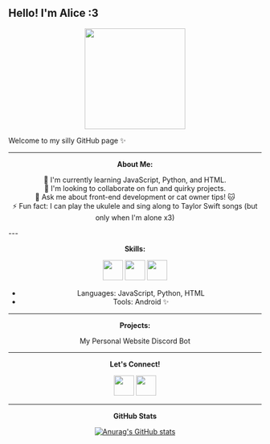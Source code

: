 ## Hello! I'm Alice :3

<div align="center">
  <img src="https://media4.giphy.com/media/fSe277unKt9XavTE5W/giphy.gif?cid=6c09b952o0xrppgaj7xup0fymexgbmm567f4ij0glwxba9co&ep=v1_internal_gif_by_id&rid=giphy.gif&ct=g" width="200"/>
</div>

Welcome to my silly GitHub page ✨

---
<div align="center">

**About Me:**

🌱 I'm currently learning JavaScript, Python, and HTML.<br>
🔭 I'm looking to collaborate on fun and quirky projects.<br>
💬 Ask me about front-end development or cat owner tips! 🐱<br>
⚡ Fun fact: I can play the ukulele and sing along to Taylor Swift songs (but only when I'm alone x3)

</div>
---

<div align="center">

**Skills:**

<img src="https://cdn.jsdelivr.net/gh/devicons/devicon/icons/javascript/javascript-original.svg" width="40" height="40"/>
<img src="https://cdn.jsdelivr.net/gh/devicons/devicon/icons/python/python-original.svg" width="40" height="40"/>
<img src="https://cdn.jsdelivr.net/gh/devicons/devicon/icons/html5/html5-original.svg" width="40" height="40"/>

* Languages: JavaScript, Python, HTML
* Tools: Android ✨

</div>

---

<div align="center">

**Projects:**

My Personal Website
Discord Bot

</div>

---

<div align="center">

**Let's Connect!**

<a href="https://x.com/allicethecatsss"><img src="https://cdn.jsdelivr.net/gh/devicons/devicon/icons/twitter/twitter-original.svg" width="40" height="40"/></a>
<a href="https://discord.com/users/allicethecatsss"><img src="https://simpleicons.org/icons/discord.svg" width="40" height="40"/></a>

</div>

---

<div align="center">

**GitHub Stats**

[![Anurag's GitHub stats](https://github-readme-stats.vercel.app/api?username=allicethecatsss)](https://github.com/anuraghazra/github-readme-stats)

</div>
